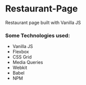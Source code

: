 # Restaurant-Page
Restaurant page built with Vanilla JS

### Some Technologies used:
* Vanilla JS
* Flexbox
* CSS Grid
* Media Queries
* Webkit
* Babel
* NPM
